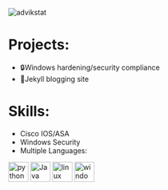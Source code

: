![advikstat](https://github-readme-stats.vercel.app/api?username=advikg&theme=transparent&show_icons=true)

# Projects:
- 🔒Windows hardening/security compliance
- 📝Jekyll blogging site

# Skills:
- Cisco IOS/ASA
- Windows Security
- Multiple Languages:
<span>
  <img src="https://img.shields.io/badge/Python-20232A?style=for-the-badge&logo=python&logoColor=0D69A7" alt="python" height="40"/>
  <img src="https://img.shields.io/badge/Java-20232A?style=for-the-badge&logo=Java&logoColor=06B9FC" alt="Java" height="40"/>
  <img src="https://img.shields.io/badge/Linux-20232A?style=for-the-badge&logo=linux&logoColor=F89519" alt="linux" height="40"/>
  <img src="https://img.shields.io/badge/Windows-20232A?style=for-the-badge&logo=windows&logoColor=F89519" alt="windows" height="40"/>
</span>
